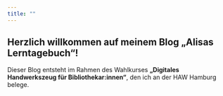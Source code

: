 ```yaml
---
title: ""
---
```


## Herzlich willkommen auf meinem Blog „Alisas Lerntagebuch“!

Dieser Blog entsteht im Rahmen des Wahlkurses **„Digitales Handwerkszeug für Bibliothekar:innen“**, den ich an der HAW Hamburg belege.
